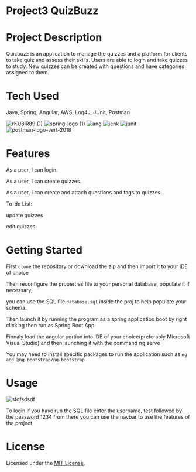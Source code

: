 # Project3 QuizBuzz
# Project Description
Quizbuzz is an application to manage the quizzes and a platform for clients to take quiz and assess their skills. Users are able to login and take quizzes to study. New quizzes can be created with questions and have categories assigned to them.

# Tech Used
Java, Spring, Angular, AWS, Log4J, JUnit, Postman

![rKU8iR89 (1)](https://user-images.githubusercontent.com/51238426/133481570-8b572e7f-f775-476c-af68-f8d6efc6a35f.png)
![spring-logo (1)](https://user-images.githubusercontent.com/51238426/133481688-12502344-aeea-49b3-88b9-1f0b1d418426.png)
![ang](https://user-images.githubusercontent.com/51238426/133480837-4897dd59-e3da-487d-b23e-b1dc8d40e692.png)
![jenk](https://user-images.githubusercontent.com/51238426/133482689-168ef656-dbf5-4856-8d6b-874fc4f2be36.png)
![junit](https://user-images.githubusercontent.com/51238426/133481957-9be4f15c-df67-4ffb-b7f4-e5e3c968dc94.png)
![postman-logo-vert-2018](https://user-images.githubusercontent.com/51238426/133482565-53431d23-8e66-464a-abbf-898c34c84d27.jpg)



# Features

As a user, I can login.

As a user, I can create quizzes.

As a user, I can create and attach questions and tags to quizzes.
 
To-do List:

update quizzes

edit quizzes

# Getting Started

First `clone` the repository or download the zip and then import it to your IDE of choice

Then reconfigure the properties file to your personal database, populate it if necessary,

you can use the SQL file `database.sql` inside the proj to help populate your schema. 

Then launch it by running the program as a spring application boot by right clicking then run as Spring Boot App

Finnaly load the angular portion into IDE of your choice(preferably Microsoft Visual Studio) and then launching it with the command ng serve

You may need to install specific packages to run the application such as `ng add @ng-bootstrap/ng-bootstrap`

# Usage
![sfdfsdsdf](https://user-images.githubusercontent.com/51238426/133478523-b5ff8989-868e-4498-9318-c169fa5f74b1.PNG)


To login if you have run the SQL file enter the username, test followed by the password 1234 from there you can use the navbar to use the features of the project

# License

Licensed under the [MIT License](LICENSE).
